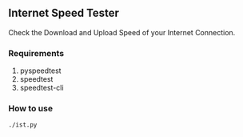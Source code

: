## Internet Speed Tester
Check the Download and Upload Speed of your Internet Connection.

### Requirements
1. pyspeedtest
2. speedtest
3. speedtest-cli

### How to use
```
./ist.py
```
